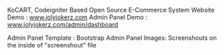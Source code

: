 KoCART, Codeigniter Based Open Source E-Commerce System
Website Demo : www.jolyjokerz.com
Admin Panel Demo : www.jolyjokerz.com/admin/dashboard

Admin Panel Template : Bootstrap Admin Panel
Images: Screenshouts  on the inside of "screenshout" file
